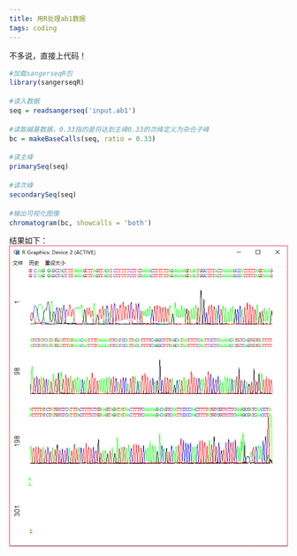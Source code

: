 ```yaml
---
title: 用R处理ab1数据
tags: coding
---
```

不多说，直接上代码！

```r
#加载sangerseqR包
library(sangerseqR)

#读入数据
seq = readsangerseq('input.ab1')

#读取碱基数据，0.33指的是将达到主峰0.33的次峰定义为杂合子峰
bc = makeBaseCalls(seq, ratio = 0.33)

#读主峰
primarySeq(seq)

#读次峰
secondarySeq(seq)

#输出可视化图像
chromatogram(bc, showcalls = 'both')
```

结果如下：
![sangerseqR-results](https://github.com/pzweuj/pzweuj.github.io/raw/master/content/data/images/sangerseqR.png)


[^_^]:我最近学的东西太少，快不够用了
